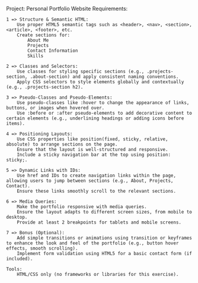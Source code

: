 Project: Personal Portfolio Website
Requirements:

    1 => Structure & Semantic HTML:
        Use proper HTML5 semantic tags such as <header>, <nav>, <section>, <article>, <footer>, etc.
        Create sections for:
            About Me
            Projects
            Contact Information
            Skills

    2 => Classes and Selectors:
        Use classes for styling specific sections (e.g., .projects-section, .about-section) and apply consistent naming conventions.
        Apply CSS selectors to style elements globally and contextually (e.g., .projects-section h2).

    3 => Pseudo-Classes and Pseudo-Elements:
        Use pseudo-classes like :hover to change the appearance of links, buttons, or images when hovered over.
        Use :before or :after pseudo-elements to add decorative content to certain elements (e.g., underlining headings or adding icons before items).
        
    4 => Positioning Layouts:
        Use CSS properties like position(fixed, sticky, relative, absolute) to arrange sections on the page.
        Ensure that the layout is well-structured and responsive.
        Include a sticky navigation bar at the top using position: sticky;.
    
    5 => Dynamic Links with IDs:
        Use href and IDs to create navigation links within the page, allowing users to jump between sections (e.g., About, Projects, Contact).
        Ensure these links smoothly scroll to the relevant sections.
    
    6 => Media Queries:
        Make the portfolio responsive with media queries.
        Ensure the layout adapts to different screen sizes, from mobile to desktop.
        Provide at least 2 breakpoints for tablets and mobile screens.

    7 => Bonus (Optional):
        Add simple transitions or animations using transition or keyframes to enhance the look and feel of the portfolio (e.g., button hover effects, smooth scrolling).
        Implement form validation using HTML5 for a basic contact form (if included).
        
    Tools:
        HTML/CSS only (no frameworks or libraries for this exercise).